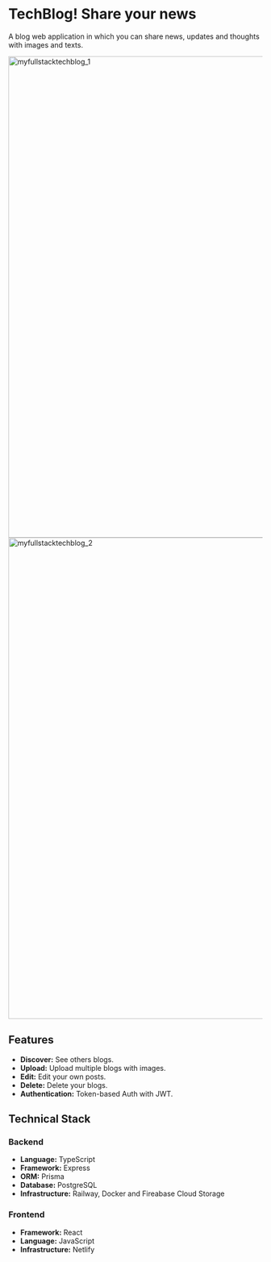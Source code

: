 <h1>TechBlog! Share your news</h1>

<p>A blog web application in which you can share news, updates and thoughts with images and texts.</p>

<img width="955" alt="myfullstacktechblog_1" src="https://github.com/sam-abraha/blog/assets/76786028/620266ac-777d-46e4-9cf5-2efb12f080a2">
<img width="955" alt="myfullstacktechblog_2" src="https://github.com/sam-abraha/blog/assets/76786028/861c9b31-463a-4e4e-a3ce-c6ac80da4898">

<h2>Features</h2>


<ul>
	<li><strong>Discover:</strong> See others blogs.</li>
	<li><strong>Upload:</strong> Upload multiple blogs with images.</li>
	<li><strong>Edit:</strong> Edit your own posts.</li>
	<li><strong>Delete:</strong> Delete your blogs.</li>
  	<li><strong>Authentication:</strong> Token-based Auth with JWT.</li>
</ul>

<h2>Technical Stack</h2>

<h3>Backend</h3>

<ul>
	<li><strong>Language:</strong> TypeScript</li>
	<li><strong>Framework:</strong> Express</li>
	<li><strong>ORM:</strong> Prisma</li>
	<li><strong>Database:</strong> PostgreSQL</li>
	<li><strong>Infrastructure:</strong> Railway, Docker and Fireabase Cloud Storage</li>
</ul>

<h3>Frontend</h3>

<ul>
	<li><strong>Framework:</strong> React</li>
	<li><strong>Language:</strong> JavaScript</li>
	<li><strong>Infrastructure:</strong> Netlify</li>
</ul>
